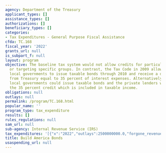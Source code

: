 ```yaml
---
agency: Department of the Treasury
applicant_types: []
assistance_types: []
authorizations: []
beneficiary_types: []
categories:
- Tax Expenditures - General Purpose Fiscal Assistance
cfda: TC.168
fiscal_year: '2022'
grants_url: null
is_subpart_f: null
layout: program
objective: The baseline tax system would not allow credits for particular activities
  or targeting specific groups. In contrast, the Tax Code in 2009 allowed State and
  local governments to issue taxable bonds through 2010 and receive a direct payment
  from Treasury equal to 35 percent of interest expenses. Alternatively, State and
  local governments could issue taxable bonds and the private lenders would receive
  the 35 percent credit which is included in taxable income.
obligations: null
outlays: null
permalink: /program/TC.168.html
popular_name: ''
program_type: tax_expenditure
results: []
rules_regulations: null
sam_url: null
sub-agency: Internal Revenue Service (IRS)
tax_expenditures: '[{"x":"2022","outlays":2500000000.0,"forgone_revenue":0.0},{"x":"2023","outlays":2170000000.0,"forgone_revenue":0.0},{"x":"2024","outlays":2260000000.0,"forgone_revenue":0.0}]'
title: Build America Bonds
usaspending_url: null
---
```

